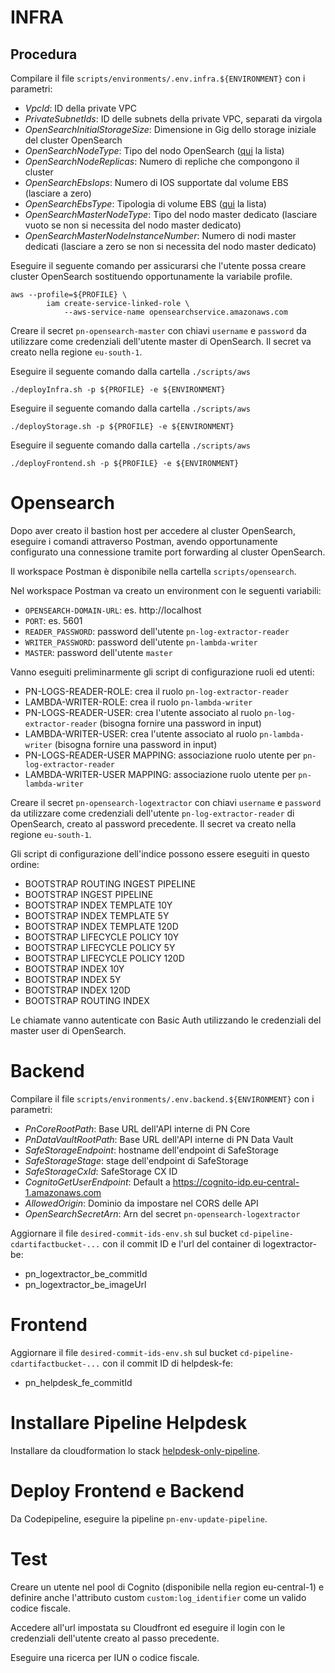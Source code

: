 # INFRA
## Procedura

Compilare il file `scripts/environments/.env.infra.${ENVIRONMENT}` con i parametri:
- *VpcId*: ID della private VPC
- *PrivateSubnetIds*: ID delle subnets della private VPC, separati da virgola
- *OpenSearchInitialStorageSize*: Dimensione in Gig dello storage iniziale del cluster OpenSearch
- *OpenSearchNodeType*: Tipo del nodo OpenSearch ([qui](https://docs.aws.amazon.com/opensearch-service/latest/developerguide/supported-instance-types.html) la lista)
- *OpenSearchNodeReplicas*: Numero di repliche che compongono il cluster
- *OpenSearchEbsIops*: Numero di IOS supportate dal volume EBS (lasciare a zero)
- *OpenSearchEbsType*: Tipologia di volume EBS ([qui](https://docs.aws.amazon.com/AWSEC2/latest/UserGuide/ebs-volume-types.html) la lista)
- *OpenSearchMasterNodeType*: Tipo del nodo master dedicato (lasciare vuoto se non si necessita del nodo master dedicato)
- *OpenSearchMasterNodeInstanceNumber*: Numero di nodi master dedicati (lasciare a zero se non si necessita del nodo master dedicato)

Eseguire il seguente comando per assicurarsi che l'utente possa creare cluster OpenSearch sostituendo opportunamente la variabile profile. 

```
aws --profile=${PROFILE} \
        iam create-service-linked-role \
            --aws-service-name opensearchservice.amazonaws.com
```

Creare il secret `pn-opensearch-master` con chiavi `username` e `password` da utilizzare come credenziali dell'utente master di OpenSearch. Il secret va creato nella regione `eu-south-1`.


Eseguire il seguente comando dalla cartella `./scripts/aws`

`./deployInfra.sh -p ${PROFILE} -e ${ENVIRONMENT}`

Eseguire il seguente comando dalla cartella `./scripts/aws`

`./deployStorage.sh -p ${PROFILE} -e ${ENVIRONMENT}`

Eseguire il seguente comando dalla cartella `./scripts/aws`

`./deployFrontend.sh -p ${PROFILE} -e ${ENVIRONMENT}`

# Opensearch
Dopo aver creato il bastion host per accedere al cluster OpenSearch, eseguire i comandi attraverso Postman, avendo opportunamente configurato una connessione tramite port forwarding al cluster OpenSearch.

Il workspace Postman è disponibile nella cartella `scripts/opensearch`.

Nel workspace Postman va creato un environment con le seguenti variabili:
- `OPENSEARCH-DOMAIN-URL`: es. http://localhost
- `PORT`: es. 5601
- `READER_PASSWORD`: password dell'utente `pn-log-extractor-reader` 
- `WRITER_PASSWORD`: password dell'utente `pn-lambda-writer` 
- `MASTER`: password dell'utente `master`

Vanno eseguiti preliminarmente gli script di configurazione ruoli ed utenti:
- PN-LOGS-READER-ROLE: crea il ruolo `pn-log-extractor-reader`
- LAMBDA-WRITER-ROLE: crea il ruolo `pn-lambda-writer`
- PN-LOGS-READER-USER: crea l'utente associato al ruolo `pn-log-extractor-reader` (bisogna fornire una password in input)
- LAMBDA-WRITER-USER: crea l'utente associato al ruolo `pn-lambda-writer` (bisogna fornire una password in input)
- PN-LOGS-READER-USER MAPPING: associazione ruolo utente per `pn-log-extractor-reader`
- LAMBDA-WRITER-USER MAPPING: associazione ruolo utente per `pn-lambda-writer`

Creare il secret `pn-opensearch-logextractor` con chiavi `username` e `password` da utilizzare come credenziali dell'utente `pn-log-extractor-reader` di OpenSearch, creato al password precedente. Il secret va creato nella regione `eu-south-1`.

Gli script di configurazione dell'indice possono essere eseguiti in questo ordine:
- BOOTSTRAP ROUTING INGEST PIPELINE
- BOOTSTRAP INGEST PIPELINE
- BOOTSTRAP INDEX TEMPLATE 10Y
- BOOTSTRAP INDEX TEMPLATE 5Y
- BOOTSTRAP INDEX TEMPLATE 120D
- BOOTSTRAP LIFECYCLE POLICY 10Y
- BOOTSTRAP LIFECYCLE POLICY 5Y
- BOOTSTRAP LIFECYCLE POLICY 120D
- BOOTSTRAP INDEX 10Y
- BOOTSTRAP INDEX 5Y
- BOOTSTRAP INDEX 120D
- BOOTSTRAP ROUTING INDEX

Le chiamate vanno autenticate con Basic Auth utilizzando le credenziali del master user di OpenSearch.

# Backend

Compilare il file `scripts/environments/.env.backend.${ENVIRONMENT}` con i parametri:
- *PnCoreRootPath*: Base URL dell'API interne di PN Core
- *PnDataVaultRootPath*: Base URL dell'API interne di PN Data Vault
- *SafeStorageEndpoint*: hostname dell'endpoint di SafeStorage
- *SafeStorageStage*: stage dell'endpoint di SafeStorage
- *SafeStorageCxId*: SafeStorage CX ID
- *CognitoGetUserEndpoint*: Default a https://cognito-idp.eu-central-1.amazonaws.com
- *AllowedOrigin*: Dominio da impostare nel CORS delle API
- *OpenSearchSecretArn*: Arn del secret `pn-opensearch-logextractor` 

Aggiornare il file `desired-commit-ids-env.sh` sul bucket `cd-pipeline-cdartifactbucket-...` con il commit ID e l'url del container di logextractor-be:
- pn_logextractor_be_commitId
- pn_logextractor_be_imageUrl

# Frontend
Aggiornare il file `desired-commit-ids-env.sh` sul bucket `cd-pipeline-cdartifactbucket-...` con il commit ID di helpdesk-fe:
- pn_helpdesk_fe_commitId

# Installare Pipeline Helpdesk
Installare da cloudformation lo stack [helpdesk-only-pipeline](https://github.com/pagopa/pn-cicd/blob/main/cd-cli/cnf-templates/helpdesk-only-pipeline.yaml).

# Deploy Frontend e Backend
Da Codepipeline, eseguire la pipeline `pn-env-update-pipeline`.

# Test
Creare un utente nel pool di Cognito (disponibile nella region eu-central-1) e definire anche l'attributo custom `custom:log_identifier` come un valido codice fiscale.

Accedere all'url impostata su Cloudfront ed eseguire il login con le credenziali dell'utente creato al passo precedente.

Eseguire una ricerca per IUN o codice fiscale.